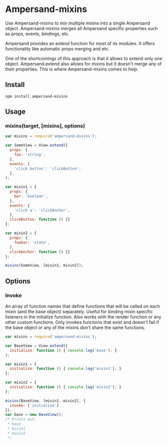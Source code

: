 # Ampersand-mixins

Use Ampersand-mixins to mix multiple mixins into a single Ampersand object. Ampersand-mixins merges all Ampersand specific properties such as props, events, bindings, etc.

Ampersand provides an extend function for most of its modules. It offers functionality like automatic props merging and etc.

One of the shortcomings of this approach is that it allows to extend only one object. Ampersand.extend also allows for mixins but it doesn't merge any of their properties. This is where Ampersand-mixins comes to help.

## Install

```
npm install ampersand-mixins
```

## Usage

### mixins(target, [mixins], options)

```javascript
var mixins = require('ampersand-mixins');

var SomeView = View.extend({
  props: {
    foo: 'string',
  },
  events: {
    'click button': 'clickButton',
  },
);

var mixin1 = {
  props: {
    bar: 'boolean',
  },
  events: {
    'click a': 'clickAnchor',
  },
  clickButton: function () {}
};

var mixin2 = {
  props: {
    foobar: 'state',
  },
  clickAnchor: function () {}
};

mixins(SomeView, [mixin1, mixin2]);
```
## Options
### Invoke
An array of function names that define functions that will be called on each mixin (and the base object) separately. Useful for binding mixin specific listeners in the initialize function. Also works with the render function or any other custom functions. Only invokes functions that exist and doesn't fail if the base object or any of the mixins don't share the same functions.
```javascript
var mixins = require('ampersand-mixins');

var BaseView = View.extend({
  initialize: function () { console.log('base'); }
);

var mixin1 = {
  initialize: function () { console.log('mixin1'); }
};

var mixin2 = {
  initialize: function () { console.log('mixin2'); }
};

mixins(BaseView, [mixin1, mixin2], {
  invoke: ['initialize']
});
var base = new BaseView();
/* Prints out:
 * base
 * mixin1
 * mixin2
 */
```

